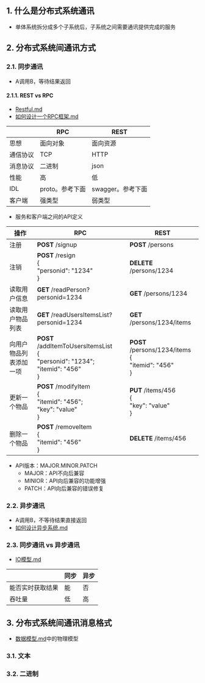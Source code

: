 
## 1. 什么是分布式系统通讯
- 单体系统拆分成多个子系统后，子系统之间需要通讯提供完成的服务


## 2. 分布式系统间通讯方式

### 2.1. 同步通讯
- A调用B，等待结果返回
#### 2.1.1. REST vs RPC
- [Restful.md](../../Computer_Network/应用层/HTTP/Restful.md)
- [如何设计一个RPC框架.md](../技术组件/如何设计一个RPC框架.md)

|         |      RPC       |  REST   |
| ------- | -------------- | ------- |
| 思想 | 面向对象            | 面向资源    |
| 通信协议 | TCP            | HTTP    |
| 消息协议 | 二进制          | json    |
| 性能     | 高             | 低      |
| IDL     | proto。参考下面 | swagger。参考下面 |
| 客户端   | 强类型          | 弱类型   |

- 服务和客户端之间的API定义

|         操作          |                                            RPC                                            |                             REST                             |
| -------------------- | ----------------------------------------------------------------------------------------- | ------------------------------------------------------------ |
| 注册                  | **POST** /signup                                                                          | **POST** /persons                                            |
| 注销                  | **POST** /resign<br/>{<br/>"personid": "1234"<br/>}                                       | **DELETE** /persons/1234                                     |
| 读取用户信息          | **GET** /readPerson?personid=1234                                                         | **GET** /persons/1234                                        |
| 读取用户物品列表       | **GET** /readUsersItemsList?personid=1234                                                 | **GET** /persons/1234/items                                  |
| 向用户物品列表添加一项 | **POST** /addItemToUsersItemsList<br/>{<br/>"personid": "1234";<br/>"itemid": "456"<br/>} | **POST** /persons/1234/items<br/>{<br/>"itemid": "456"<br/>} |
| 更新一个物品          | **POST** /modifyItem<br/>{<br/>"itemid": "456";<br/>"key": "value"<br/>}                  | **PUT** /items/456<br/>{<br/>"key": "value"<br/>}            |
| 删除一个物品          | **POST** /removeItem<br/>{<br/>"itemid": "456"<br/>}                                      | **DELETE** /items/456                                        |
- API版本：MAJOR.MINOR.PATCH
    - MAJOR：API不向后兼容
    - MINIOR：API向后兼容的功能增强
    - PATCH：API向后兼容的错误修复
### 2.2. 异步通讯
- A调用B，不等待结果直接返回
- [如何设计异步系统.md](../技术组件/如何设计异步系统.md)
### 2.3. 同步通讯 vs 异步通讯
- [IO模型.md](../../Operating_System/Linux/IO模型/IO模型.md)

|     |   同步  |  异步   |
| --- | --- | --- |
| 能否实时获取结果    |   能  |  否   |
|  吞吐量   |  低   |   高  |



## 3. 分布式系统间通讯消息格式
- [数据模型.md](../数据模型.md)中的物理模型
### 3.1. 文本
### 3.2. 二进制

